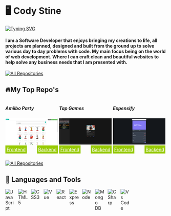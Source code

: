 # 🖥️ Cody Stine

<a href="https://git.io/typing-svg"><img src="https://readme-typing-svg.demolab.com?font=Fira+Code&pause=1000&color=ABF700&vCenter=true&width=435&lines=Software+Developer" alt="Typing SVG" /></a>

#### I am a Software Developer that enjoys bringing my creations to life, all projects are planned, designed and built from the ground up to solve various day to day problems with code. My main focus being on the world of web development. Where I can craft clean and beautiful websites to help solve any business needs that I am presented with.

<p align="left">
  <a href="https://personal-portfolio-one-opal.vercel.app/"><img alt="All Repositories" title="My Repositories" src="https://custom-icon-badges.demolab.com/badge/-My%20Portfolio-green?style=for-the-badge&logoColor=white&logo=repo"/></a>
</p>

## 🔥My Top Repo's

<div style="display: flex; justify-center: flex-start;">
  <div style="margin-right: .25rem; margin-bottom: .5rem">
  <h5>Amiibo Party</h5>  
   <a class="display-card" style="display: block" href="https://amiibo-party-frontend.vercel.app/"><img width="278" src="./amiibo-list.png" alt="amiibo party"></a>
   <div style="display: flex; justify-content: space-between">
      <a style="padding: .25rem; background-color: #97CA00; color: #fff" href="https://github.com/CydoEntis/amiibo-party-frontend">Frontend</a>
      <a style="padding: .25rem; background-color: #97CA00; color: #fff" href="https://github.com/CydoEntis/amiibo-party-backend">Backend</a>
   </div>
</div>
<div style="margin-right: .25rem; margin-bottom: .5rem">
  <h5>Tap Games</h5> 
     <a class="display-card" href="https://github.com/CydoEntis/tapgames"><img width="278" src="./tap-games.png" alt="tap games home page"></a>
    <div style="display: flex; justify-content: space-between">
      <a style="padding: .25rem; background-color: #97CA00; color: #fff" href="https://github.com/CydoEntis/amiibo-party-frontend">Frontend</a>
      <a style="padding: .25rem; background-color: #97CA00; color: #fff" href="https://github.com/CydoEntis/amiibo-party-backend">Backend</a>
   </div>
</div>
<div style="margin-right: .25rem; margin-bottom: .5rem">
  <h5>Expensify</h5> 
      <a class="display-card" href="https://github.com/CydoEntis/expensify"><img width="278" src="./expensify.png" alt="expensify dashboard"></a>
    <div  style="display: flex; justify-content: space-between">
      <a style="padding: .25rem; background-color: #97CA00; color: #fff" href="https://github.com/CydoEntis/amiibo-party-frontend">Frontend</a>
      <a style="padding: .25rem; background-color: #97CA00; color: #fff" href="https://github.com/CydoEntis/amiibo-party-backend">Backend</a>
   </div>
</div>
</div>

<p align="left">
  <a href="https://github.com/CydoEntis?tab=repositories"><img alt="All Repositories" title="My Repositories" src="https://custom-icon-badges.demolab.com/badge/-My%20Repos-green?style=for-the-badge&logoColor=white&logo=repo"/></a>
</p>

## 🧰 Languages and Tools

<img align="left" alt="JavaScript" width="30px" style="padding-right:10px" src="https://cdn.jsdelivr.net/gh/devicons/devicon/icons/javascript/javascript-original.svg" />
<img align="left" alt="HTML5" width="30px" style="padding-right:10px" src="https://cdn.jsdelivr.net/gh/devicons/devicon/icons/html5/html5-original.svg" />
<img align="left" alt="CSS3" width="30px" style="padding-right:10px" src="https://cdn.jsdelivr.net/gh/devicons/devicon/icons/css3/css3-original.svg" />
<img align="left" alt="Vue" width="30px" style="padding-right:10px" src="https://cdn.jsdelivr.net/gh/devicons/devicon/icons/vuejs/vuejs-original.svg" />
<img align="left" alt="React" width="30px" style="padding-right:10px" src="https://cdn.jsdelivr.net/gh/devicons/devicon/icons/react/react-original.svg" />
<img align="left" alt="Express" width="30px" style="padding-right:10px" src="https://cdn.jsdelivr.net/gh/devicons/devicon/icons/express/express-original.svg" />
<img align="left" alt="Node" width="30px" style="padding-right:10px" src="https://cdn.jsdelivr.net/gh/devicons/devicon/icons/nodejs/nodejs-original.svg" />
<img align="left" alt="Mongo DB" width="30px" style="padding-right:10px" src="https://cdn.jsdelivr.net/gh/devicons/devicon/icons/mongodb/mongodb-original.svg" />
<img align="left" alt="C Sharp" width="30px" style="padding-right:10px" src="https://cdn.jsdelivr.net/gh/devicons/devicon/icons/csharp/csharp-original.svg" />
<img align="left" alt="Vs Code" width="30px" style="padding-right:10px" src="https://cdn.jsdelivr.net/gh/devicons/devicon/icons/vscode/vscode-original.svg" />
